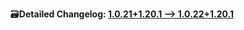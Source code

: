 🗃️**Detailed Changelog: [1.0.21+1.20.1 --> 1.0.22+1.20.1](https://github.com/UltimatChamp/FabricBetterGrass/compare/1.0.21+1.20.1...1.0.22+1.20.1)**
